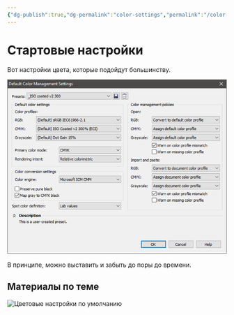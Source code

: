 ```yaml
---
{"dg-publish":true,"dg-permalink":"color-settings","permalink":"/color-settings/","created":"2023-10-09T12:57:03.935+07:00","updated":"2023-10-19T02:28:23.208+07:00"}
---
```


# Стартовые настройки

Вот настройки цвета, которые подойдут большинству.

![](/img/user/assets/color-settings.png)

В принципе, можно выставить и забыть до поры до времени.
## Материалы по теме

![Цветовые настройки по умолчанию](https://youtu.be/ODWcpdKC_LA)